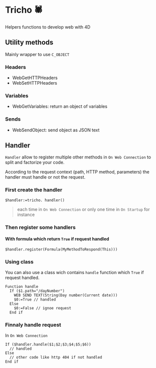 # Tricho 🕷

Helpers functions to develop web with 4D

## Utility methods

Mainly wrapper to use `C_OBJECT`

### Headers

- WebGetHTTPHeaders
- WebSetHTTPHeaders

### Variables

- WebGetVariables: return an object of variables

### Sends

- WebSendObject: send object as JSON text

## Handler

`Handler` allow to register multiple other methods in `On Web Connection` to split and factorize your code.

According to the request context (path, HTTP method, parameters) the handler must handle or not the request.

### First create the handler

```4d
$handler:=tricho. handler()
```

> each time in `On Web Connection` or  only one time in `On Startup` for instance

### Then register some handlers

#### With formula which return `True` if request handled

```4d
$handler.register(Formula(MyMethodToRespond(This)))
```

### Using class

You can also use a class wich contains `handle` function which `True` if request handled.

```4d
Function handle
  If ($1.path="/dayNumber")
    WEB SEND TEXT(String(Day number(Current date)))
    $0:=True // handled
  Else
    $0:=False // ignoe request
  End if
```

### Finnaly handle request

In  `On Web Connection`

```4d
If ($handler.handle($1;$2;$3;$4;$5;$6))
  // handled
Else
  // other code like http 404 if not handled
End if
```
